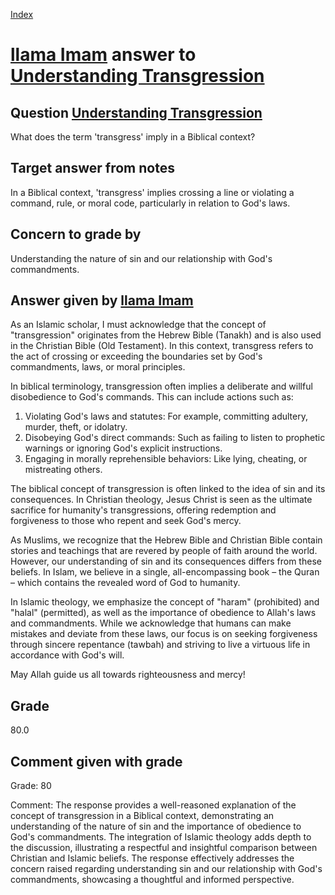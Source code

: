 
[Index](../../index.md)
# [llama Imam](../../answering_models/llama_Imam.md) answer to [Understanding Transgression](../../questions/Understanding_Transgression.md)

## Question [Understanding Transgression](../../questions/Understanding_Transgression.md)
What does the term 'transgress' imply in a Biblical context?

## Target answer from notes
In a Biblical context, 'transgress' implies crossing a line or violating a command, rule, or moral code, particularly in relation to God's laws.

## Concern to grade by
Understanding the nature of sin and our relationship with God's commandments.

## Answer given by [llama Imam](../../answering_models/llama_Imam.md)
As an Islamic scholar, I must acknowledge that the concept of "transgression" originates from the Hebrew Bible (Tanakh) and is also used in the Christian Bible (Old Testament). In this context, transgress refers to the act of crossing or exceeding the boundaries set by God's commandments, laws, or moral principles.

In biblical terminology, transgression often implies a deliberate and willful disobedience to God's commands. This can include actions such as:

1. Violating God's laws and statutes: For example, committing adultery, murder, theft, or idolatry.
2. Disobeying God's direct commands: Such as failing to listen to prophetic warnings or ignoring God's explicit instructions.
3. Engaging in morally reprehensible behaviors: Like lying, cheating, or mistreating others.

The biblical concept of transgression is often linked to the idea of sin and its consequences. In Christian theology, Jesus Christ is seen as the ultimate sacrifice for humanity's transgressions, offering redemption and forgiveness to those who repent and seek God's mercy.

As Muslims, we recognize that the Hebrew Bible and Christian Bible contain stories and teachings that are revered by people of faith around the world. However, our understanding of sin and its consequences differs from these beliefs. In Islam, we believe in a single, all-encompassing book – the Quran – which contains the revealed word of God to humanity.

In Islamic theology, we emphasize the concept of "haram" (prohibited) and "halal" (permitted), as well as the importance of obedience to Allah's laws and commandments. While we acknowledge that humans can make mistakes and deviate from these laws, our focus is on seeking forgiveness through sincere repentance (tawbah) and striving to live a virtuous life in accordance with God's will.

May Allah guide us all towards righteousness and mercy!

## Grade
80.0

## Comment given with grade
Grade: 80

Comment: The response provides a well-reasoned explanation of the concept of transgression in a Biblical context, demonstrating an understanding of the nature of sin and the importance of obedience to God's commandments. The integration of Islamic theology adds depth to the discussion, illustrating a respectful and insightful comparison between Christian and Islamic beliefs. The response effectively addresses the concern raised regarding understanding sin and our relationship with God's commandments, showcasing a thoughtful and informed perspective.
